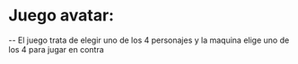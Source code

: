 # Juego avatar:

-- El juego trata de elegir uno de los 4 personajes y la maquina elige uno de los 4 para jugar en contra



